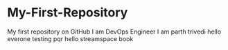 # My-First-Repository
My first repository on GitHub
I am DevOps Engineer
I am parth trivedi
hello everone
testing 
pqr
hello streamspace
book 
